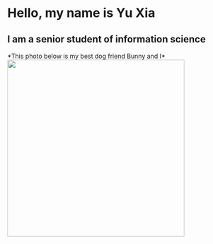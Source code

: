 
<h1>Hello, my name is Yu Xia</h1>
<h2>I am a senior student of information science</h2>
*This photo below is my best dog friend Bunny and I*
<img src="https://github.com/hhejwhdhew/Project-Management/blob/ccb2257ad1946bcc3562fdeb22177e4f0f990775/Quiz%201/WechatIMG73.jpg" width="400">
